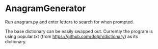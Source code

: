 # AnagramGenerator

Run anagram.py and enter letters to search for when prompted. 

The base dictionary can be easily swapped out. Currently the program is using popular.txt (from https://github.com/dolph/dictionary) as its dictionary.
